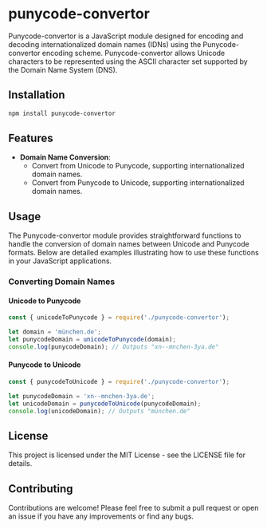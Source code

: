 # punycode-convertor

Punycode-convertor is a JavaScript module designed for encoding and decoding internationalized domain names (IDNs) using the Punycode-convertor encoding scheme. Punycode-convertor allows Unicode characters to be represented using the ASCII character set supported by the Domain Name System (DNS).

## Installation

```bash
npm install punycode-convertor
```

## Features

-   **Domain Name Conversion**:
    -   Convert from Unicode to Punycode, supporting internationalized domain names.
    -   Convert from Punycode to Unicode, supporting internationalized domain names.

## Usage

The Punycode-convertor module provides straightforward functions to handle the conversion of domain names between Unicode and Punycode formats. Below are detailed examples illustrating how to use these functions in your JavaScript applications.

### Converting Domain Names

#### Unicode to Punycode

```js
const { unicodeToPunycode } = require('./punycode-convertor');

let domain = 'münchen.de';
let punycodeDomain = unicodeToPunycode(domain);
console.log(punycodeDomain); // Outputs "xn--mnchen-3ya.de"
```

#### Punycode to Unicode

```js
const { punycodeToUnicode } = require('./punycode-convertor');

let punycodeDomain = 'xn--mnchen-3ya.de';
let unicodeDomain = punycodeToUnicode(punycodeDomain);
console.log(unicodeDomain); // Outputs "münchen.de"
```

## License

This project is licensed under the MIT License - see the LICENSE file for details.

## Contributing

Contributions are welcome! Please feel free to submit a pull request or open an issue if you have any improvements or find any bugs.
